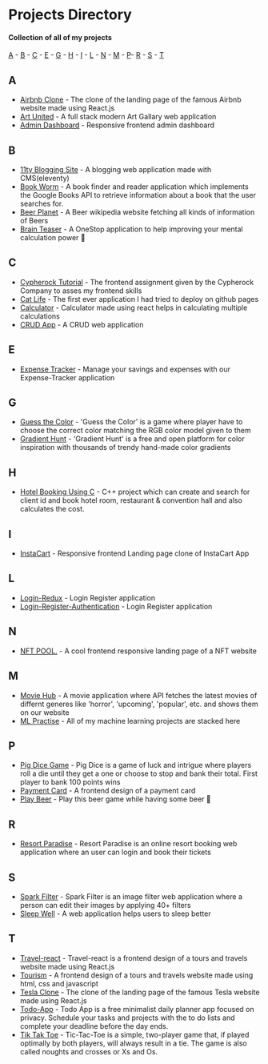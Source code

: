 # Projects Directory
#### Collection of all of my projects 

[A](#a) - [B](#b) - [C](#c) - [E](#e) - [G](#g) - [H](#h) - [I](#i) - [L](#l) - [N](#n) - [M](#m) - [P](#p)- [R](#r) - [S](#s) - [T](#t)


## A <a id="a"></a>
- <a href="https://github.com/Sayan-Maity/Airbnb-Clone">Airbnb Clone<a/> - The clone of the landing page of the famous Airbnb website made using React.js
- <a href="https://github.com/Sayan-Maity/Art-United">Art United<a/> - A full stack modern Art Gallary web application
- <a href="https://github.com/Sayan-Maity/Admin-Dashboard">Admin Dashboard<a/> - Responsive frontend admin dashboard
  
## B <a id="b"></a>
- <a href="https://github.com/Sayan-Maity/11ty-blogging-site">11ty Blogging Site<a/> - A blogging web application made with CMS(eleventy)
- <a href="https://github.com/Sayan-Maity/Book-Worm">Book Worm<a/> - A book finder and reader application which implements the Google Books API to retrieve information about a book that the user searches for.
- <a href="https://github.com/Sayan-Maity/Beer-Planet">Beer Planet<a/> - A Beer wikipedia website fetching all kinds of information of Beers
- <a href="https://github.com/Sayan-Maity/Brain-Teaser">Brain Teaser<a/> - A OneStop application to help improving your mental calculation power 🧑
  
## C <a id="c"></a>
- <a href="https://github.com/Sayan-Maity/Cypherock-Tutorial">Cypherock Tutorial<a/> - The frontend assignment given by the Cypherock Company to asses my frontend skills
- <a href="https://github.com/Sayan-Maity/Cat-life">Cat Life<a/> - The first ever application I had tried to deploy on github pages
- <a href="https://github.com/Sayan-Maity/Calculator.github.io">Calculator<a/> - Calculator made using react helps in calculating multiple calculations
- <a href="https://github.com/Sayan-Maity/CRUD-app">CRUD App<a/> - A CRUD web application

## E <a id="e"></a>
- <a href="https://github.com/Sayan-Maity/Expense-Tracker">Expense Tracker<a/> - Manage your savings and expenses with our Expense-Tracker application
  
## G <a id="g"></a>
- <a href="https://github.com/Sayan-Maity/Guess-the-Color">Guess the Color<a/> - 'Guess the Color' is a game where player have to choose the correct color matching the RGB color model given to them
- <a href="https://github.com/Sayan-Maity/Gradient-Hunt">Gradient Hunt<a/> - 'Gradient Hunt' is a free and open platform for color inspiration with thousands of trendy hand-made color gradients

## H <a id="h"></a>
- <a href="https://github.com/Sayan-Maity/Hotel-Booking-Using-C">Hotel Booking Using C<a/> - C++ project which can create and search for client id and book hotel room, restaurant & convention hall and also calculates the cost.

## I <a id="i"></a>
- <a href="https://github.com/Sayan-Maity/InstaCart">InstaCart<a/> - Responsive frontend Landing page clone of InstaCart App 
  
## L <a id="l"></a>
- <a href="https://github.com/Sayan-Maity/Login-Redux">Login-Redux<a/> - Login Register application 
- <a href="https://github.com/Sayan-Maity/Login-Register-Authentication">Login-Register-Authentication<a/> - Login Register application 

## N <a id="n"></a>
- <a href="https://github.com/Sayan-Maity/NFT-Pool">NFT POOL.<a/> - A cool frontend responsive landing page of a NFT website
  
## M <a id="m"></a>
- <a href="https://github.com/Sayan-Maity/Movie-Hub">Movie Hub<a/> - A movie application where API fetches the latest movies of differnt generes like 'horror', 'upcoming', 'popular', etc. and shows them on our website
- <a href="https://github.com/Sayan-Maity/ML_Practise">ML Practise<a/> - All of my machine learning projects are stacked here
  
## P <a id="p"></a>
- <a href="https://github.com/Sayan-Maity/Pig-Dice-Game">Pig Dice Game<a/> - Pig Dice is a game of luck and intrigue where players roll a die until they get a one or choose to stop and bank their total. First player to bank 100 points wins
- <a href="https://github.com/Sayan-Maity/Payment-card">Payment Card<a/> - A frontend design of a payment card
- <a href="https://github.com/Sayan-Maity/Play-Beer">Play Beer<a/> - Play this beer game while having some beer 🍺

## R <a id="r"></a>
- <a href="https://github.com/Sayan-Maity/Resort-Paradise">Resort Paradise<a/> - Resort Paradise is an online resort booking web application where an user can login and book their tickets 
  
## S <a id="s"></a>
- <a href="https://github.com/Sayan-Maity/Spark-Filter">Spark Filter<a/> - Spark Filter is an image filter web application where a person can edit their images by applying 40+ filters
- <a href="https://github.com/Sayan-Maity/Sleep-Well">Sleep Well<a/> - A web application helps users to sleep better

## T <a id="t"></a>
- <a href="https://github.com/Sayan-Maity/Travel-react">Travel-react<a/> - Travel-react is a frontend design of a tours and travels website made using React.js
- <a href="https://github.com/Sayan-Maity/Tourism">Tourism<a/> - A frontend design of a tours and travels website made using html, css and javascript
- <a href="https://github.com/Sayan-Maity/Tesla-Clone">Tesla Clone<a/> - The clone of the landing page of the famous Tesla website made using React.js
- <a href="https://github.com/Sayan-Maity/Todo-App">Todo-App<a/> - Todo App is a free minimalist daily planner app focused on privacy. Schedule your tasks and projects with the to do lists and complete your deadline before the day ends. 
- <a href="https://github.com/Sayan-Maity/tic-tac-toe">Tik Tak Toe<a/> - Tic-Tac-Toe is a simple, two-player game that, if played optimally by both players, will always result in a tie. The game is also called noughts and crosses or Xs and Os.

